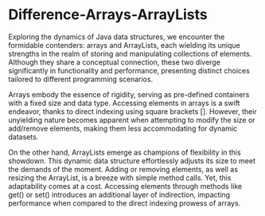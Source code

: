 # Difference-Arrays-ArrayLists
Exploring the dynamics of Java data structures, we encounter the formidable contenders: arrays and ArrayLists, each wielding its unique strengths in the realm of storing and manipulating collections of elements. Although they share a conceptual connection, these two diverge significantly in functionality and performance, presenting distinct choices tailored to different programming scenarios.

Arrays embody the essence of rigidity, serving as pre-defined containers with a fixed size and data type. Accessing elements in arrays is a swift endeavor, thanks to direct indexing using square brackets []. However, their unyielding nature becomes apparent when attempting to modify the size or add/remove elements, making them less accommodating for dynamic datasets.

On the other hand, ArrayLists emerge as champions of flexibility in this showdown. This dynamic data structure effortlessly adjusts its size to meet the demands of the moment. Adding or removing elements, as well as resizing the ArrayList, is a breeze with simple method calls. Yet, this adaptability comes at a cost. Accessing elements through methods like get() or set() introduces an additional layer of indirection, impacting performance when compared to the direct indexing prowess of arrays.
